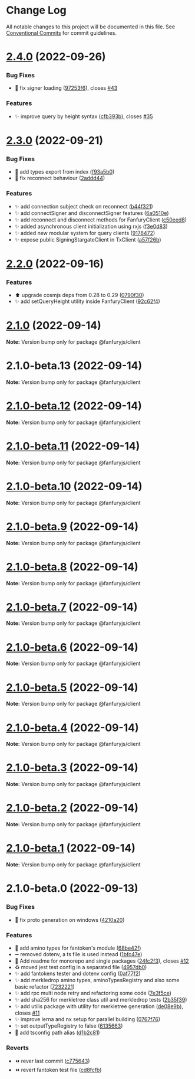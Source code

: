 # Change Log

All notable changes to this project will be documented in this file.
See [Conventional Commits](https://conventionalcommits.org) for commit guidelines.

# [2.4.0](https://github.com/furyoff/fanfuryjs/compare/@fanfuryjs/client@2.3.0...@fanfuryjs/client@2.4.0) (2022-09-26)


### Bug Fixes

* :bug: fix signer loading ([97253f6](https://github.com/furyoff/fanfuryjs/commit/97253f6d6bca70f8ed3c3e4affb4ad82d364bc89)), closes [#43](https://github.com/furyoff/fanfuryjs/issues/43)


### Features

* :sparkles: improve query by height syntax ([cfb393b](https://github.com/furyoff/fanfuryjs/commit/cfb393bf451256bd0863b15588303fa65d8f70e2)), closes [#35](https://github.com/furyoff/fanfuryjs/issues/35)





# [2.3.0](https://github.com/furyoff/fanfuryjs/compare/@fanfuryjs/client@2.2.0...@fanfuryjs/client@2.3.0) (2022-09-21)


### Bug Fixes

* :bug: add types export from index ([f93a5b0](https://github.com/furyoff/fanfuryjs/commit/f93a5b0984e6e5f7cd8b789f6bdb13860da81b6e))
* :bug: fix reconnect behaviour ([2addd44](https://github.com/furyoff/fanfuryjs/commit/2addd44103ec8ff073868b9202e1748f900e3ba7))


### Features

* :sparkles: add connection subject check on reconnect ([b44f321](https://github.com/furyoff/fanfuryjs/commit/b44f321515d24535699025369e653b37265d6438))
* :sparkles: add connectSigner and disconnectSigner features ([6a0510e](https://github.com/furyoff/fanfuryjs/commit/6a0510e314f4b243182b317ef4567ebaf6d3748d))
* :sparkles: add reconnect and disconnect methods for FanfuryClient ([c50eed8](https://github.com/furyoff/fanfuryjs/commit/c50eed822adb0a6190ffd0a07ac6dabb52429fcc))
* :sparkles: added asynchronous client initialization using rxjs ([f3e0d83](https://github.com/furyoff/fanfuryjs/commit/f3e0d83a0940c125ceb9f2c4c40a6093c1ed5535))
* :sparkles: added new modular system for query clients ([9178472](https://github.com/furyoff/fanfuryjs/commit/9178472c57d73b8f209625d97472efd0db15ba0d))
* :sparkles: expose public SigningStargateClient in TxClient ([a57f26b](https://github.com/furyoff/fanfuryjs/commit/a57f26b70bca91d63f06656d67b5dd4db87ea426))





# [2.2.0](https://github.com/furyoff/fanfuryjs/compare/@fanfuryjs/client@2.1.0...@fanfuryjs/client@2.2.0) (2022-09-16)


### Features

* :arrow_up: upgrade cosmjs deps from 0.28 to 0.29 ([0790f30](https://github.com/furyoff/fanfuryjs/commit/0790f30fcd314aaa09569540511be44302657cd4))
* :sparkles: add setQueryHeight utility inside FanfuryClient ([92c62f4](https://github.com/furyoff/fanfuryjs/commit/92c62f492f2918457c78b22c3ab9775c1b9b2464))





# [2.1.0](https://github.com/furyoff/fanfuryjs/compare/@fanfuryjs/client@2.1.0-beta.13...@fanfuryjs/client@2.1.0) (2022-09-14)

**Note:** Version bump only for package @fanfuryjs/client





# 2.1.0-beta.13 (2022-09-14)

**Note:** Version bump only for package @fanfuryjs/client





# [2.1.0-beta.12](https://github.com/furyoff/fanfuryjs/compare/@fanfuryjs/client@2.1.0-beta.11...@fanfuryjs/client@2.1.0-beta.12) (2022-09-14)

**Note:** Version bump only for package @fanfuryjs/client





# [2.1.0-beta.11](https://github.com/furyoff/fanfuryjs/compare/@fanfuryjs/client@2.1.0-beta.10...@fanfuryjs/client@2.1.0-beta.11) (2022-09-14)

**Note:** Version bump only for package @fanfuryjs/client





# [2.1.0-beta.10](https://github.com/furyoff/fanfuryjs/compare/@fanfuryjs/client@2.1.0-beta.9...@fanfuryjs/client@2.1.0-beta.10) (2022-09-14)

**Note:** Version bump only for package @fanfuryjs/client





# [2.1.0-beta.9](https://github.com/furyoff/fanfuryjs/compare/@fanfuryjs/client@2.1.0-beta.8...@fanfuryjs/client@2.1.0-beta.9) (2022-09-14)

**Note:** Version bump only for package @fanfuryjs/client





# [2.1.0-beta.8](https://github.com/furyoff/fanfuryjs/compare/@fanfuryjs/client@2.1.0-beta.7...@fanfuryjs/client@2.1.0-beta.8) (2022-09-14)

**Note:** Version bump only for package @fanfuryjs/client





# [2.1.0-beta.7](https://github.com/furyoff/fanfuryjs/compare/@fanfuryjs/client@2.1.0-beta.6...@fanfuryjs/client@2.1.0-beta.7) (2022-09-14)

**Note:** Version bump only for package @fanfuryjs/client





# [2.1.0-beta.6](https://github.com/furyoff/fanfuryjs/compare/@fanfuryjs/client@2.1.0-beta.5...@fanfuryjs/client@2.1.0-beta.6) (2022-09-14)

**Note:** Version bump only for package @fanfuryjs/client





# [2.1.0-beta.5](https://github.com/furyoff/fanfuryjs/compare/@fanfuryjs/client@2.1.0-beta.4...@fanfuryjs/client@2.1.0-beta.5) (2022-09-14)

**Note:** Version bump only for package @fanfuryjs/client





# [2.1.0-beta.4](https://github.com/furyoff/fanfuryjs/compare/@fanfuryjs/client@2.1.0-beta.3...@fanfuryjs/client@2.1.0-beta.4) (2022-09-14)

**Note:** Version bump only for package @fanfuryjs/client





# [2.1.0-beta.3](https://github.com/furyoff/fanfuryjs/compare/@fanfuryjs/client@2.1.0-beta.2...@fanfuryjs/client@2.1.0-beta.3) (2022-09-14)

**Note:** Version bump only for package @fanfuryjs/client





# [2.1.0-beta.2](https://github.com/furyoff/fanfuryjs/compare/@fanfuryjs/client@2.1.0-beta.1...@fanfuryjs/client@2.1.0-beta.2) (2022-09-14)

**Note:** Version bump only for package @fanfuryjs/client





# [2.1.0-beta.1](https://github.com/furyoff/fanfuryjs/compare/@fanfuryjs/client@2.1.0-beta.0...@fanfuryjs/client@2.1.0-beta.1) (2022-09-14)

**Note:** Version bump only for package @fanfuryjs/client





# 2.1.0-beta.0 (2022-09-13)


### Bug Fixes

* :bug: fix proto generation on windows ([4210a20](https://github.com/furyoff/fanfuryjs/commit/4210a2087e9f96e8bf60caa713884b362c8a4f31))


### Features

* :construction: add amino types for fantoken's module ([68be42f](https://github.com/furyoff/fanfuryjs/commit/68be42fe88763d870ade3da184ff2a5c22d04c02))
* :heavy_minus_sign: removed dotenv, a ts file is used instead ([1bfc47e](https://github.com/furyoff/fanfuryjs/commit/1bfc47e5f083a4918d671420c6ad2c5a25c32ca1))
* :memo: Add readme for monorepo and single packages ([24fc2f3](https://github.com/furyoff/fanfuryjs/commit/24fc2f361e85d7b727b55a6e26c76f7b14e70512)), closes [#12](https://github.com/furyoff/fanfuryjs/issues/12)
* :recycle: moved jest test config in a separated file ([4957db0](https://github.com/furyoff/fanfuryjs/commit/4957db04d5f76e20a8ce342be7e7bdf6ff78e05a))
* :sparkles: add fantokens tester and dotenv config ([0af77f2](https://github.com/furyoff/fanfuryjs/commit/0af77f2f15ae592414ceb5e84bf5f06ed1833937))
* :sparkles: add merkledrop amino types, aminoTypesRegistry and also some basic refactor ([7232221](https://github.com/furyoff/fanfuryjs/commit/72322213476579c2773b345d335e929dec4b1611))
* :sparkles: add rpc multi node retry and refactoring some code ([7e3f5ce](https://github.com/furyoff/fanfuryjs/commit/7e3f5cea87443aa146a64caeaa1531d5f1a8333a))
* :sparkles: add sha256 for merkletree class util and merkledrop tests ([2b35f39](https://github.com/furyoff/fanfuryjs/commit/2b35f39ed3efaee25bb26f92106f4534c6fb9fe3))
* :sparkles: add utilis package with utility for merkletree generation ([de08e9b](https://github.com/furyoff/fanfuryjs/commit/de08e9be2023249edf9288b6de01871853aee777)), closes [#11](https://github.com/furyoff/fanfuryjs/issues/11)
* :sparkles: improve lerna and nx setup for parallel building ([0767f76](https://github.com/furyoff/fanfuryjs/commit/0767f767acad32a6a10c54f3c19055a9ae337ac5))
* :sparkles: set outputTypeRegistry to false ([6135663](https://github.com/furyoff/fanfuryjs/commit/6135663dd3cc3280bb03b121f968c6481b5ac348))
* :wrench: add tsconfig path alias ([d1b2c81](https://github.com/furyoff/fanfuryjs/commit/d1b2c81a07060add3c5c7f0bd933fbe2e9ea2e9d))


### Reverts

* :rewind: rever last commit ([c775643](https://github.com/furyoff/fanfuryjs/commit/c77564306a7f8e14d1d6e7135a0d52891b467d0a))
* :rewind: revert fantoken test file ([cd8fcfb](https://github.com/furyoff/fanfuryjs/commit/cd8fcfb7313122edf1d3ab50ca3e1d5c762383c5))

